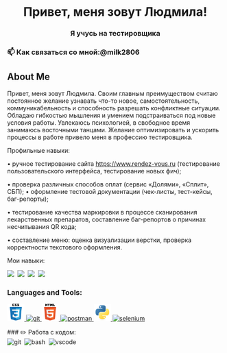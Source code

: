 <h1 align="center">Привет, меня зовут Людмила!</h1>
<h3 align="center">Я учусь на тестировщика</h3>

<h3 align="left"> 📫 Как связаться со мной:@milk2806 </h3>
<p align="left">
</p>

## About Me

Привет, меня зовут Людмила. Своим главным преимуществом считаю постоянное желание узнавать что-то новое, самостоятельность, коммуникабельность и способность разрешать конфликтные ситуации. Обладаю гибкостью мышления и умением подстраиваться под новые условия работы. Увлекаюсь психологией, в свободное время занимаюсь восточными танцами. Желание оптимизировать и ускорить процессы в работе привело меня в профессию тестировщика. 

Профильные навыки: 

• ручное тестирование сайта https://www.rendez-vous.ru (тестирование пользовательского интерфейса, тестирование новых фич); 

• проверка различных способов оплат (сервис «Долями», «Сплит», СБП); • оформление тестовой документации (чек-листы, тест-кейсы, баг-репорты); 

• тестирование качества маркировки в процессе сканирования лекарственных препаратов, составление баг-репортов о причинах несчитывания QR кода; 

• составление меню: оценка визуализации верстки, проверка корректности текстового оформления.

Мои навыки:

<img src="https://img.shields.io/badge/Python-3776AB?logo=python&logoColor=fff"> 
<img src="https://img.shields.io/badge/HTML-%23E34F26.svg?logo=html5&logoColor=white"> 
<img src="https://img.shields.io/badge/CSS-1572B6?logo=css3&logoColor=fff"> 
<img src="https://img.shields.io/badge/jira-%230A0FFF.svg?style=for-the-badge&logo=jira&logoColor=white"> 
<h3 align="left">Languages and Tools:</h3>
<p align="left"> <a href="https://www.w3schools.com/css/" target="_blank" rel="noreferrer"> <img src="https://raw.githubusercontent.com/devicons/devicon/master/icons/css3/css3-original-wordmark.svg" alt="css3" width="40" height="40"/> </a> <a href="https://git-scm.com/" target="_blank" rel="noreferrer"> <img src="https://www.vectorlogo.zone/logos/git-scm/git-scm-icon.svg" alt="git" width="40" height="40"/> </a> <a href="https://www.w3.org/html/" target="_blank" rel="noreferrer"> <img src="https://raw.githubusercontent.com/devicons/devicon/master/icons/html5/html5-original-wordmark.svg" alt="html5" width="40" height="40"/> </a> <a href="https://postman.com" target="_blank" rel="noreferrer"> <img src="https://www.vectorlogo.zone/logos/getpostman/getpostman-icon.svg" alt="postman" width="40" height="40"/> </a> <a href="https://www.python.org" target="_blank" rel="noreferrer"> <img src="https://raw.githubusercontent.com/devicons/devicon/master/icons/python/python-original.svg" alt="python" width="40" height="40"/> </a> <a href="https://www.selenium.dev" target="_blank" rel="noreferrer"> <img src="https://raw.githubusercontent.com/detain/svg-logos/780f25886640cef088af994181646db2f6b1a3f8/svg/selenium-logo.svg" alt="selenium" width="40" height="40"/> </a> </p>
### ✏️ Работа с кодом:

<div>
  <img src="https://cdn.jsdelivr.net/gh/devicons/devicon/icons/git/git-original.svg" title="git" alt="git" width="40" height="40"/>&nbsp
  <img src="https://upload.wikimedia.org/wikipedia/commons/thumb/4/4b/Bash_Logo_Colored.svg/1024px-Bash_Logo_Colored.svg.png?20180723054350" title="bash" alt="bash" width="40" height="40"/>&nbsp
  <img src="https://cdn.jsdelivr.net/gh/devicons/devicon/icons/vscode/vscode-original.svg" title="vscode" alt="vscode" width="40" height="40"/>&nbsp
  
</div>




